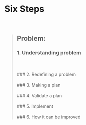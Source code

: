 # Six Steps
<br />

> ## Problem: 
>
> ### 1. Understanding problem
> 
> <br />
> <br />
> ### 2. Redefining a problem
> 
> <br />
> <br />
> ### 3. Making a plan
> 
> <br />
> <br />
> ### 4. Validate a plan
>
> <br />
> <br />
> ### 5. Implement
> <br /> 
> <br />
> ### 6. How it can be improved
>
>
>

